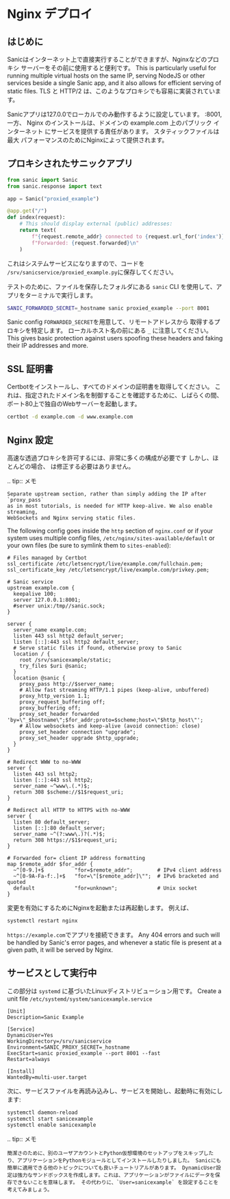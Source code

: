 # Nginx デプロイ

## はじめに

Sanicはインターネット上で直接実行することができますが、Nginxなどのプロキシ
サーバーをその前に使用すると便利です。 This is particularly useful for running
multiple virtual hosts on the same IP, serving NodeJS or other services beside
a single Sanic app, and it also allows for efficient serving of static files.
TLS と HTTP/2 は、このようなプロキシでも容易に実装されています。

Sanicアプリは127.0.0でローカルでのみ動作するように設定しています。 :8001, 一方、
Nginx のインストールは、ドメインの example.com 上のパブリック インターネット
にサービスを提供する責任があります。 スタティックファイルは最大
パフォーマンスのためにNginxによって提供されます。

## プロキシされたサニックアプリ

```python
from sanic import Sanic
from sanic.response import text

app = Sanic("proxied_example")

@app.get("/")
def index(request):
    # This should display external (public) addresses:
    return text(
        f"{request.remote_addr} connected to {request.url_for('index')}\n"
        f"Forwarded: {request.forwarded}\n"
    )
```

これはシステムサービスになりますので、コードを
`/srv/sanicservice/proxied_example.py`に保存してください。

テストのために、ファイルを保存したフォルダにある `sanic` CLI を使用して、アプリをターミナルで実行します。

```bash
SANIC_FORWARDED_SECRET=_hostname sanic proxied_example --port 8001
```

Sanic config `FORWARDED_SECRET`を用意して、リモートアドレスから
取得するプロキシを特定します。 ローカルホスト名の前にある `_` に注意してください。
This gives basic protection against users spoofing these headers and faking
their IP addresses and more.

## SSL 証明書

Certbotをインストールし、すべてのドメインの証明書を取得してください。 これは、指定されたドメイン名を制御することを確認するために、しばらくの間、ポート80上で独自のWebサーバーを起動します。

```bash
certbot -d example.com -d www.example.com
```

## Nginx 設定

高速な透過プロキシを許可するには、非常に多くの構成が必要です しかし、ほとんどの場合、
は修正する必要はありません。

.. tip:: メモ

```
Separate upstream section, rather than simply adding the IP after `proxy_pass`
as in most tutorials, is needed for HTTP keep-alive. We also enable streaming,
WebSockets and Nginx serving static files.
```

The following config goes inside the `http` section of `nginx.conf` or if your
system uses multiple config files, `/etc/nginx/sites-available/default` or
your own files (be sure to symlink them to `sites-enabled`):

```nginx
# Files managed by Certbot
ssl_certificate /etc/letsencrypt/live/example.com/fullchain.pem;
ssl_certificate_key /etc/letsencrypt/live/example.com/privkey.pem;

# Sanic service
upstream example.com {
  keepalive 100;
  server 127.0.0.1:8001;
  #server unix:/tmp//sanic.sock;
}

server {
  server_name example.com;
  listen 443 ssl http2 default_server;
  listen [::]:443 ssl http2 default_server;
  # Serve static files if found, otherwise proxy to Sanic
  location / {
    root /srv/sanicexample/static;
    try_files $uri @sanic;
  }
  location @sanic {
    proxy_pass http://$server_name;
    # Allow fast streaming HTTP/1.1 pipes (keep-alive, unbuffered)
    proxy_http_version 1.1;
    proxy_request_buffering off;
    proxy_buffering off;
    proxy_set_header forwarded 'by=\"_$hostname\";$for_addr;proto=$scheme;host=\"$http_host\"';
    # Allow websockets and keep-alive (avoid connection: close)
    proxy_set_header connection "upgrade";
    proxy_set_header upgrade $http_upgrade;
  }
}

# Redirect WWW to no-WWW
server {
  listen 443 ssl http2;
  listen [::]:443 ssl http2;
  server_name ~^www\.(.*)$;
  return 308 $scheme://$1$request_uri;
}

# Redirect all HTTP to HTTPS with no-WWW
server {
  listen 80 default_server;
  listen [::]:80 default_server;
  server_name ~^(?:www\.)?(.*)$;
  return 308 https://$1$request_uri;
}

# Forwarded for= client IP address formatting
map $remote_addr $for_addr {
  ~^[0-9.]+$          "for=$remote_addr";        # IPv4 client address
  ~^[0-9A-Fa-f:.]+$   "for=\"[$remote_addr]\"";  # IPv6 bracketed and quoted
  default             "for=unknown";             # Unix socket
}
```

変更を有効にするためにNginxを起動または再起動します。 例えば、

```bash
systemctl restart nginx
```

`https://example.com`でアプリを接続できます。 Any 404
errors and such will be handled by Sanic's error pages, and whenever a static
file is present at a given path, it will be served by Nginx.

## サービスとして実行中

この部分は `systemd` に基づいたLinuxディストリビューション用です。 Create a unit file
`/etc/systemd/system/sanicexample.service`

```
[Unit]
Description=Sanic Example

[Service]
DynamicUser=Yes
WorkingDirectory=/srv/sanicservice
Environment=SANIC_PROXY_SECRET=_hostname
ExecStart=sanic proxied_example --port 8001 --fast
Restart=always

[Install]
WantedBy=multi-user.target
```

次に、サービスファイルを再読み込みし、サービスを開始し、起動時に有効にします:

```bash
systemctl daemon-reload
systemctl start sanicexample
systemctl enable sanicexample
```

.. tip:: メモ

```
簡潔さのために、別のユーザアカウントとPython仮想環境のセットアップをスキップしたり、アプリケーションをPythonモジュールとしてインストールしたりしました。 Sanicにも簡単に適用できる他のトピックについても良いチュートリアルがあります。 DynamicUser設定は強力なサンドボックスを作成します。これは、アプリケーションがファイルにデータを保存できないことを意味します。 その代わりに、`User=sanicexample` を設定することを考えてみましょう。
```
